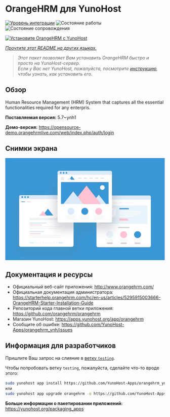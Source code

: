<!--
Важно: этот README был автоматически сгенерирован <https://github.com/YunoHost/apps/tree/master/tools/readme_generator>
Он НЕ ДОЛЖЕН редактироваться вручную.
-->

# OrangeHRM для YunoHost

[![Уровень интеграции](https://apps.yunohost.org/badge/integration/orangehrm)](https://ci-apps.yunohost.org/ci/apps/orangehrm/)
![Состояние работы](https://apps.yunohost.org/badge/state/orangehrm)
![Состояние сопровождения](https://apps.yunohost.org/badge/maintained/orangehrm)

[![Установите OrangeHRM с YunoHost](https://install-app.yunohost.org/install-with-yunohost.svg)](https://install-app.yunohost.org/?app=orangehrm)

*[Прочтите этот README на других языках.](./ALL_README.md)*

> *Этот пакет позволяет Вам установить OrangeHRM быстро и просто на YunoHost-сервер.*  
> *Если у Вас нет YunoHost, пожалуйста, посмотрите [инструкцию](https://yunohost.org/install), чтобы узнать, как установить его.*

## Обзор

Human Resource Management (HRM) System that captures all the essential functionalities required for any enterpris.


**Поставляемая версия:** 5.7~ynh1

**Демо-версия:** <https://opensource-demo.orangehrmlive.com/web/index.php/auth/login>

## Снимки экрана

![Снимок экрана OrangeHRM](./doc/screenshots/example.jpg)

## Документация и ресурсы

- Официальный веб-сайт приложения: <http://www.orangehrm.com/>
- Официальная документация администратора: <https://starterhelp.orangehrm.com/hc/en-us/articles/5295915003666-OrangeHRM-Starter-Installation-Guide>
- Репозиторий кода главной ветки приложения: <https://github.com/orangehrm/orangehrm>
- Магазин YunoHost: <https://apps.yunohost.org/app/orangehrm>
- Сообщите об ошибке: <https://github.com/YunoHost-Apps/orangehrm_ynh/issues>

## Информация для разработчиков

Пришлите Ваш запрос на слияние в [ветку `testing`](https://github.com/YunoHost-Apps/orangehrm_ynh/tree/testing).

Чтобы попробовать ветку `testing`, пожалуйста, сделайте что-то вроде этого:

```bash
sudo yunohost app install https://github.com/YunoHost-Apps/orangehrm_ynh/tree/testing --debug
или
sudo yunohost app upgrade orangehrm -u https://github.com/YunoHost-Apps/orangehrm_ynh/tree/testing --debug
```

**Больше информации о пакетировании приложений:** <https://yunohost.org/packaging_apps>
